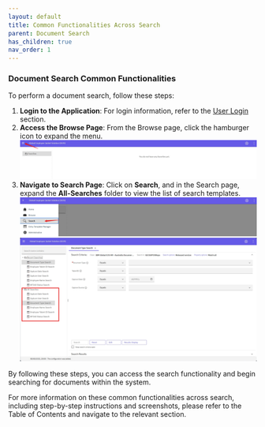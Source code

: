 ```yaml
---
layout: default
title: Common Functionalities Across Search
parent: Document Search
has_children: true
nav_order: 1
---
```

### Document Search Common Functionalities

To perform a document search, follow these steps:
1. **Login to the Application**: For login information, refer to the [User Login](https://pages.github.ibm.com/Global-EJS/GEJS-Australia-EDM-User-Manual/docs/UserLogin.html) section.
2. **Access the Browse Page**: From the Browse page, click the hamburger icon to expand the menu.
    ![image](assets/images/i1.png)
3. **Navigate to Search Page**: Click on **Search**, and in the Search page, expand the **All-Searches** folder to view the list of search templates.
    ![image](assets/images/i2.png)
    ![image](assets/images/i3.png)

By following these steps, you can access the search functionality and begin searching for documents within the system.

For more information on these common functionalities across search, including step-by-step instructions and screenshots, please refer to the Table of Contents and navigate to the relevant section.